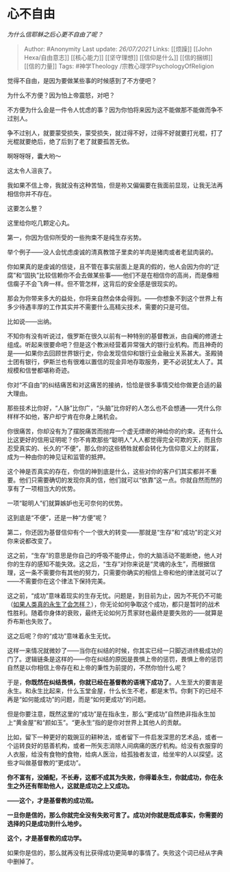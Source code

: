 # 心不自由
*为什么信耶稣之后心更不自由了呢？*

> Author: #Anonymity 
Last update: *26/07/2021* 
Links: [[烦躁]] [[John Hexa/自由意志]] [[核心能力]] [[坚守理想]] [[信仰是什么]] [[信的捆绑]] [[信的力量]]
Tags: #神学Theology  /宗教心理学PsychologyOfReligion 
  

觉得不自由，是因为要做某些事的时候感到了不方便吧？

为什么不方便？因为怕上帝震怒，对吧？

不方便为什么会是一件令人忧虑的事？因为你怕将来因为这不能做那不能做而争不过别人。

争不过别人，就要蒙受损失，蒙受损失，就过得不好，过得不好就要打光棍，打了光棍就要绝后，绝了后到了老了就要孤苦无依。

啊呀呀呀，囊大哟～

这太令人沮丧了。

我如果不信上帝，我就没有这种苦恼，但是祢又偏偏要在我面前显现，让我无法再相信你并不存在。

这要怎么整？

这里给你吃几颗定心丸。

第一，你因为信仰所受的一些拘束不是纯生存劣势。

举个例子——没人会忧虑虔诚的清真教馆子里卖的羊肉是猪肉或者老鼠肉装的。

你如果真的是虔诚的信徒，且不管在事实层面上是真的假的，他人会因为你的“迂腐”和“固执”比较信赖你不会去做某些事——他们不是在相信你的高尚，而是像相信瘸子不会飞奔一样。但不管怎样，这背后的安全感是很现实的。

那会为你带来多大的益处，你将来自然会体会得到。——你想象不到这个世界上有多少待遇丰厚的工作其实并不需要什么高精尖技术，需要的只是可信。

比如说——出纳。

不知你有没有听说过，俄罗斯在很久以前有一种特别的基督教派，由自阉的修道士组成。听起来很要命吧？但是这个教派经营着异常强大的银行业机构。而且神奇的是——如果你去回顾世界银行史，你会发现信仰和银行业金融业关系甚大。圣殿骑士团有银行，伊斯兰也有很难以置信的现金异地存取服务，更不必说犹太人了。其规模和信誉都堪称奇迹。

你对“不自由”的纠结痛苦和对这痛苦的接纳，恰恰是很多事情交给你做更合适的最大理由。

那些技术比你好，“人脉”比你广，“头脑”比你好的人怎么也不会想通——凭什么你样样不如他，客户却宁肯在你身上赌机会。

你很痛苦，你却没有为了摆脱痛苦而抛弃一个虚无缥缈的神给你的约束。还有什么比这更好的信用证明呢？你不肯欺那些“聪明人”人人都觉得完全可欺的天，而且你忍受真实的、长久的“不便”，那么你的这些牺牲就都会转化为信仰意义上的财富，成为一种由你的神见证和监管的抵押。

这个神是否真实的存在，你信的神到底是什么，这些对你的客户们其实都并不重要。他们只需要确切的发现你真的信，他们就可以“依靠”这一点。你就自然而然的享有了一项相当大的优势。

一项“聪明人”们就算嫉妒也无可奈何的优势。

这到底是“不便”，还是一种“方便”呢？

  

第二，你还因为基督信仰有个一个很大的转变——那就是“生存”和“成功”的定义对你来说都改变了。

这之前，“生存”的意思是你自己的呼吸不能停止，你的大脑活动不能断绝，他人对你的生存的感知不能失效。这之后，“生存”对你来说是“灵魂的永生”，而根据信理，这一条不需要你有其他的努力，只需要你确实的相信上帝和他的律法就可以了——不需要你在这个律法下保持完美。

这之前，“成功”意味着现实的生存无忧。问题是，到目前为止，因为不死仍不可能（[如果人类真的永生了会怎样？](https://www.zhihu.com/question/27037978/answer/550621181)），你无论如何争取这个成功，都只是暂时的战术性胜利。随着你身体的衰败，最终无论如何万贯家财也最终是要失败的——就算是乔布斯也失败了。

这之后呢？你的“成功”意味着永生无忧。

这样一来情况就微妙了——当你在纠结的时候，你其实已经一只脚迈进终极成功的门了。逻辑链条是这样的——你在纠结的原因是畏惧上帝的惩罚，畏惧上帝的惩罚自然是以你相信上帝存在和上帝的秉性为前提的，不然你怕什么呢？

于是，**你既然在纠结畏惧，你就已经在基督教的语境下成功了**。人生至大的要害是永生。和永生比起来，什么玉堂金屋，什么长生不老，都是末节。你剩下的已经不再是“如何能成功”的问题，而是“如何更成功”的问题。

但是你要注意，既然这里的“成功”是在指永生，那么“更成功”自然绝非指永生加上“黄金屋”和“颜如玉”。“更永生”指的是你对世界上其他人的贡献。

比如，留下一种更好的栽豌豆的耕种法，或者留下一件启发深思的艺术品，或者一个运转良好的慈善机构，或者一所矢志消除人间病痛的医疗机构。给没有衣服穿的人衣服，给没有食物的食物，给病人医治，给孤独者友谊，给坐牢的人以探望。这些才叫做基督教的“更成功”。

**你不富有，没婚配，不长寿，这都不成其为失败，你得着永生，你就成功，你在永生之外还有帮助他人，这就是成功之上又成功。**

**——这个，才是基督教的成功观。**

**一旦你是信的，那么你就完全没有失败可言了。成功对你就是既成事实，你需要的选择的只是成功到什么地步。**

**这个，才是基督教的成功学。**

如果你是信的，那么就再没有比获得成功更简单的事情了。失败这个词已经从字典中删掉了。

